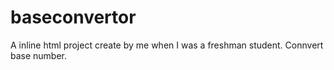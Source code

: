# baseconvertor
A inline html project create by me when I was a freshman student. Connvert base number.
